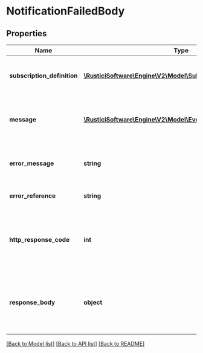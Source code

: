 # NotificationFailedBody

## Properties
Name | Type | Description | Notes
------------ | ------------- | ------------- | -------------
**subscription_definition** | [**\RusticiSoftware\Engine\V2\Model\SubscriptionDefinitionSchema**](SubscriptionDefinitionSchema.md) | The subscription whose message failed. | [optional] 
**message** | [**\RusticiSoftware\Engine\V2\Model\EventMessage**](EventMessage.md) | The contents of the message which failed. | [optional] 
**error_message** | **string** | The error in Engine which caused the failure. | [optional] 
**error_reference** | **string** | A reference to the error in Engine. | [optional] 
**http_response_code** | **int** | The response code Engine recieved after attempting to send. | [optional] 
**response_body** | **object** | The response body Engine recieved after attempting to send. | [optional] 

[[Back to Model list]](../README.md#documentation-for-models) [[Back to API list]](../README.md#documentation-for-api-endpoints) [[Back to README]](../README.md)


